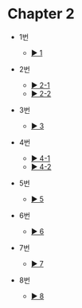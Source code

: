 # Chapter 2

- 1번
  - [▶️ 1](practice2-1.html)
  
- 2번
  - [▶️ 2-1](practice2-2-1.html)
  - [▶️ 2-2](practice2-2-2.html)
 
- 3번
  - [▶️ 3](practice2-3.html)

- 4번
  - [▶️ 4-1](practice2-4-1.html)
  - [▶️ 4-2](practice2-4-2.html)

- 5번
  - [▶️ 5](practice2-5.html)

- 6번
  - [▶️ 6](practice2-6.html)
- 7번
  - [▶️ 7](practice2-7.html)
  
- 8번
  - [▶️ 8](practice2-8.html)
